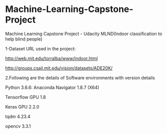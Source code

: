 # Machine-Learning-Capstone-Project
Machine Learning Capstone Project - Udacity MLND(Indoor classification to help blind people)


1-Dataset URL used in the project:

http://web.mit.edu/torralba/www/indoor.html

http://groups.csail.mit.edu/vision/datasets/ADE20K/ 



2.Following are the details of Software environments with version details 

 Python 3.6.6: Anaconda Navigator 1.8.7 (X64)
 
 Tensorflow GPU 1.8
 
 Keras GPU 2.2.0
 
 tqdm 4.23.4
 
 opencv 3.3.1
